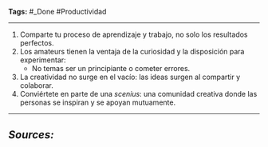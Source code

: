 **Tags:** #_Done 
#Productividad 
- - -
1. Comparte tu proceso de aprendizaje y trabajo, no solo los resultados perfectos.
2. Los amateurs tienen la ventaja de la curiosidad y la disposición para experimentar:
   - No temas ser un principiante o cometer errores.
3. La creatividad no surge en el vacío: las ideas surgen al compartir y colaborar.
4. Conviértete en parte de una *scenius*: una comunidad creativa donde las personas se inspiran y se apoyan mutuamente.

- - - 
## ***Sources:***